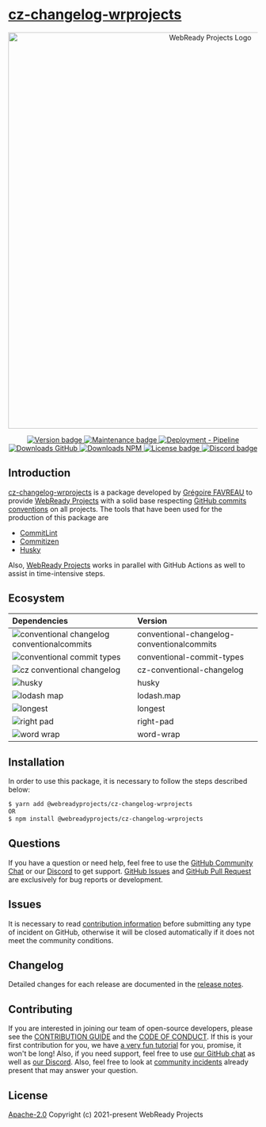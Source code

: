 # [cz-changelog-wrprojects](https://github.com/WebReadyProjects/cz-changelog-wrprojects/)

<p align="center">
  <a href="https://github.com/WebReadyProjects" target="_blank">
    <img src="http://image.noelshack.com/fichiers/2021/48/6/1638580676-component-39-3.png" alt="WebReady Projects Logo" width="800">
  </a>
</p>

<p align="center">
  <a href="https://github.com/WebReadyProjects/cz-changelog-wrprojects/releases">
    <img src="https://img.shields.io/github/package-json/v/WebReadyProjects/cz-changelog-wrprojects?style=flat-square" alt="Version badge">
  </a>
  <a href="https://github.com/WebReadyProjects/cz-changelog-wrprojects/">
    <img src="https://img.shields.io/maintenance/yes/2021?style=flat-square" alt="Maintenance badge">
  </a>
  <a href="">
    <img src="https://img.shields.io/github/workflow/status/WebReadyProjects/cz-changelog-wrprojects/Deployment%20-%20Pipeline?style=flat-square" alt="Deployment - Pipeline">
  </a>
  <a href="">
    <img src="https://img.shields.io/github/downloads/WebReadyProjects/cz-changelog-wrprojects/total?style=flat-square" alt="Downloads GitHub">
  </a>
  <a href="">
    <img src="https://img.shields.io/npm/dw/cz-changelog-wrprojects?style=flat-square" alt="Downloads NPM">
  </a>
  <a href="https://github.com/WebReadyProjects/cz-changelog-wrprojects/blob/main/LICENSE">
    <img src="https://img.shields.io/github/license/WebReadyProjects/cz-changelog-wrprojects?style=flat-square" alt="License badge">
  </a>
  <a href="https://discord.com/channels/849073103984525323/849088247987437579">
    <img src="https://img.shields.io/discord/849073103984525323?style=flat-square" alt="Discord badge">
  </a>
</p>

## Introduction

[cz-changelog-wrprojects](https://github.com/WebReadyProjects/cz-changelog-wrprojects/) is a package developed by [Grégoire FAVREAU](https://github.com/GregoireF) to provide [WebReady Projects](https://github.com/WebReadyProjects/) with a solid base respecting [GitHub commits conventions](https://www.conventionalcommits.org/en/v1.0.0/) on all projects. The tools that have been used for the production of this package are

- [CommitLint](https://commitlint.js.org/#/)
- [Commitizen](https://commitizen-tools.github.io/commitizen/)
- [Husky](https://typicode.github.io/husky/#/)

Also, [WebReady Projects](https://github.com/WebReadyProjects/) works in parallel with GitHub Actions as well to assist in time-intensive steps.

## Ecosystem

| Dependencies                                                                                                                                                                                                       | Version                                    |
| :----------------------------------------------------------------------------------------------------------------------------------------------------------------------------------------------------------------- | :----------------------------------------- |
| ![conventional changelog conventionalcommits](https://img.shields.io/github/package-json/dependency-version/WebReadyProjects/cz-changelog-wrprojects/conventional-changelog-conventionalcommits?style=flat-square) | conventional-changelog-conventionalcommits |
| ![conventional commit types](https://img.shields.io/github/package-json/dependency-version/WebReadyProjects/cz-changelog-wrprojects/conventional-commit-types?style=flat-square)                                   | conventional-commit-types                  |
| ![cz conventional changelog](https://img.shields.io/github/package-json/dependency-version/WebReadyProjects/cz-changelog-wrprojects/cz-conventional-changelog?style=flat-square)                                   | cz-conventional-changelog                  |
| ![husky ](https://img.shields.io/github/package-json/dependency-version/WebReadyProjects/cz-changelog-wrprojects/husky?style=flat-square)                                                                          | husky                                      |
| ![lodash map](https://img.shields.io/github/package-json/dependency-version/WebReadyProjects/cz-changelog-wrprojects/lodash.map?style=flat-square)                                                                 | lodash.map                                 |
| ![longest ](https://img.shields.io/github/package-json/dependency-version/WebReadyProjects/cz-changelog-wrprojects/longest?style=flat-square)                                                                      | longest                                    |
| ![right pad](https://img.shields.io/github/package-json/dependency-version/WebReadyProjects/cz-changelog-wrprojects/right-pad?style=flat-square)                                                                   | right-pad                                  |
| ![word wrap](https://img.shields.io/github/package-json/dependency-version/WebReadyProjects/cz-changelog-wrprojects/word-wrap?style=flat-square)                                                                   | word-wrap                                  |

## Installation

In order to use this package, it is necessary to follow the steps described below:

```sh
$ yarn add @webreadyprojects/cz-changelog-wrprojects
OR
$ npm install @webreadyprojects/cz-changelog-wrprojects
```

## Questions

If you have a question or need help, feel free to use the [GitHub Community Chat](https://github.com/WebReadyProjects/cz-changelog-wrprojects/discussions) or our [Discord](https://discord.com/channels/849073103984525323/849088247987437579) to get support. [GitHub Issues](https://github.com/WebReadyProjects/cz-changelog-wrprojects/issues) and [GitHub Pull Request](https://github.com/WebReadyProjects/cz-changelog-wrprojects/pulls) are exclusively for bug reports or development.

## Issues

It is necessary to read [contribution information](https://github.com/WebReadyProjects/cz-changelog-wrprojects/blob/main/.github/docs/CONTRIBUTION.md) before submitting any type of incident on GitHub, otherwise it will be closed automatically if it does not meet the community conditions.

## Changelog

Detailed changes for each release are documented in the [release notes](https://github.com/WebReadyProjects/cz-changelog-wrprojects/releases).

## Contributing

If you are interested in joining our team of open-source developers, please see the [CONTRIBUTION GUIDE](https://github.com/WebReadyProjects/cz-changelog-wrprojects/blob/main/.github/docs/CONTRIBUTION.md) and the [CODE OF CONDUCT](https://github.com/WebReadyProjects/cz-changelog-wrprojects/blob/main/.github/CODE_OF_CONDUCT.md).
If this is your first contribution for you, we have [a very fun tutorial](https://github.com/WebReadyProjects/first-contributions) for you, promise, it won't be long! Also, if you need support, feel free to use [our GitHub chat](https://github.com/WebReadyProjects/cz-changelog-wrprojects/discussions) as well as [our Discord](https://discord.com/channels/849073103984525323/849088247987437579).
Also, feel free to look at [community incidents]() already present that may answer your question.

## License

[Apache-2.0](https://github.com/WebReadyProjects/cz-changelog-wrprojects/blob/main/LICENSE)
Copyright (c) 2021-present WebReady Projects
